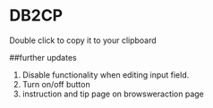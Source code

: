 # DB2CP

Double click to copy it to your clipboard

##further updates
1. Disable functionality when editing input field.
2. Turn on/off button
3. instruction and tip page on browsweraction page
